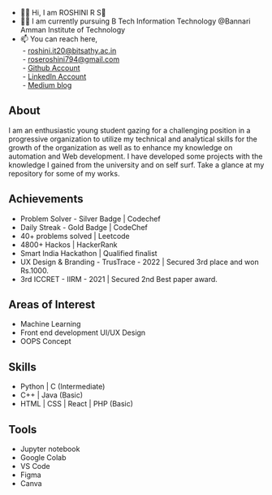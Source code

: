 * 👩‍💻 Hi, I am ROSHINI R S👋
* 👩‍🎓 I am currently pursuing B Tech Information Technology @Bannari Amman Institute of Technology
* 📫 You can reach here, <br>
      &nbsp;- roshini.it20@bitsathy.ac.in<br>
      &nbsp;- roseroshini794@gmail.com<br>
      &nbsp;- [Github Account](https://github.com/roshini-it20)<br>
      &nbsp;- [LinkedIn Account](https://www.linkedin.com/in/roshini-r-s-852967200/)<br>
      &nbsp;- [Medium blog](https://medium.com/@ROSHINIRS)<br>
## About
I am an enthusiastic young student gazing for a challenging position in a progressive organization to utilize my technical and analytical skills for the growth of the organization as well as to enhance my knowledge on automation and Web development. I have developed some projects with the knowledge I gained from the university and on self surf. Take a glance at my repository for some of my works.
## Achievements
- Problem Solver - Silver Badge | Codechef
- Daily Streak - Gold Badge | CodeChef
- 40+ problems solved | Leetcode
- 4800+ Hackos | HackerRank
- Smart India Hackathon | Qualified finalist
- UX Design & Branding - TrusTrace - 2022 | Secured 3rd place and won Rs.1000.
- 3rd ICCRET - IIRM - 2021 | Secured 2nd Best paper award.
## Areas of Interest
- Machine Learning
- Front end development UI/UX Design
- OOPS Concept
## Skills
- Python | C (Intermediate)
- C++ | Java (Basic)
- HTML | CSS | React | PHP (Basic)
## Tools
- Jupyter notebook
- Google Colab
- VS Code
- Figma
- Canva
